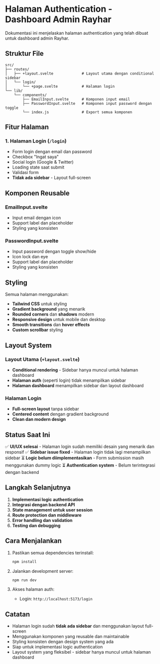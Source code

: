 # Halaman Authentication - Dashboard Admin Rayhar

Dokumentasi ini menjelaskan halaman authentication yang telah dibuat untuk dashboard admin Rayhar.

## Struktur File

```
src/
├── routes/
│   ├── +layout.svelte             # Layout utama dengan conditional sidebar
│   └── login/
│       └── +page.svelte           # Halaman login
└── lib/
    └── components/
        ├── EmailInput.svelte      # Komponen input email
        ├── PasswordInput.svelte   # Komponen input password dengan toggle
        └── index.js               # Export semua komponen
```

## Fitur Halaman

### 1. Halaman Login (`/login`)
- Form login dengan email dan password
- Checkbox "Ingat saya"
- Social login (Google & Twitter)
- Loading state saat submit
- Validasi form
- **Tidak ada sidebar** - Layout full-screen

## Komponen Reusable

### EmailInput.svelte
- Input email dengan icon
- Support label dan placeholder
- Styling yang konsisten

### PasswordInput.svelte
- Input password dengan toggle show/hide
- Icon lock dan eye
- Support label dan placeholder
- Styling yang konsisten

## Styling

Semua halaman menggunakan:
- **Tailwind CSS** untuk styling
- **Gradient background** yang menarik
- **Rounded corners** dan **shadows** modern
- **Responsive design** untuk mobile dan desktop
- **Smooth transitions** dan **hover effects**
- **Custom scrollbar** styling

## Layout System

### Layout Utama (`+layout.svelte`)
- **Conditional rendering** - Sidebar hanya muncul untuk halaman dashboard
- **Halaman auth** (seperti login) tidak menampilkan sidebar
- **Halaman dashboard** menampilkan sidebar dan layout dashboard

### Halaman Login
- **Full-screen layout** tanpa sidebar
- **Centered content** dengan gradient background
- **Clean dan modern design**

## Status Saat Ini

✅ **UI/UX selesai** - Halaman login sudah memiliki desain yang menarik dan responsif
✅ **Sidebar issue fixed** - Halaman login tidak lagi menampilkan sidebar
⏳ **Logic belum diimplementasikan** - Form submission masih menggunakan dummy logic
⏳ **Authentication system** - Belum terintegrasi dengan backend

## Langkah Selanjutnya

1. **Implementasi logic authentication**
2. **Integrasi dengan backend API**
3. **State management untuk user session**
4. **Route protection dan middleware**
5. **Error handling dan validation**
6. **Testing dan debugging**

## Cara Menjalankan

1. Pastikan semua dependencies terinstall:
   ```bash
   npm install
   ```

2. Jalankan development server:
   ```bash
   npm run dev
   ```

3. Akses halaman auth:
   - Login: `http://localhost:5173/login`

## Catatan

- Halaman login sudah **tidak ada sidebar** dan menggunakan layout full-screen
- Menggunakan komponen yang reusable dan maintainable
- Styling konsisten dengan design system yang ada
- Siap untuk implementasi logic authentication
- Layout system yang fleksibel - sidebar hanya muncul untuk halaman dashboard
